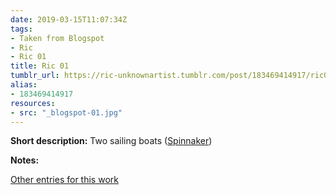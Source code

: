 ```yaml
---
date: 2019-03-15T11:07:34Z
tags:
- Taken from Blogspot
- Ric
- Ric 01
title: Ric 01
tumblr_url: https://ric-unknownartist.tumblr.com/post/183469414917/ric01
alias:
- 183469414917
resources:
- src: "_blogspot-01.jpg"
---
```


**Short description:** Two sailing boats ([Spinnaker](https://en.wikipedia.org/wiki/Spinnaker))

**Notes:**

[Other entries for this work](/tags/Ric-01)
